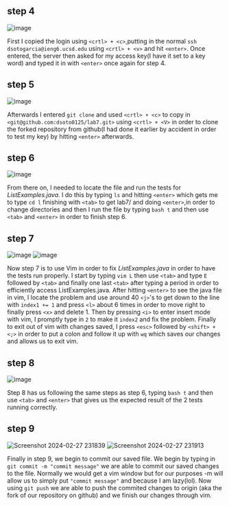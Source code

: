 ## step 4
![image](https://github.com/dsoto0125/cse15l-lab-reports/assets/156368824/2b4e623b-811a-4d2d-bc34-9a816a6a45d3)

First I copied the login using `<crtl> + <c>`,putting in the normal `ssh dsotogarcia@ieng6.ucsd.edu` using `<crtl> + <v>` and hit `<enter>`. Once entered, the server then asked for my access key(I have it set to a key word) and typed it in with `<enter>` once again for step 4.

## step 5
![image](https://github.com/dsoto0125/cse15l-lab-reports/assets/156368824/23df86bf-1600-4a1e-81b4-c4cb5270c489)

Afterwards I entered `git clone` and used `<crtl> + <c>` to copy in `<git@github.com:dsoto0125/lab7.git>` using `<crtl> + <V>` in order to clone the forked repository from github(I had done it earlier by accident in order to test my key) by hitting `<enter>` afterwards.

## step 6
![image](https://github.com/dsoto0125/cse15l-lab-reports/assets/156368824/45f1de40-54e4-433b-879e-473b48905bf6)

From there on, I needed to locate the file and run the tests for *ListExamples.java*. I do this by typing `ls` and hitting `<enter>` which gets me to type `cd l` finishing with `<tab>` to get lab7/ and doing `<enter>`,in order to change directories and then I run the file by typing `bash t` and then use `<tab>` and `<enter>` in order to finish step 6.

## step 7
![image](https://github.com/dsoto0125/cse15l-lab-reports/assets/156368824/b0e0d96b-8c24-4d19-83e4-125810d49f3b)
![image](https://github.com/dsoto0125/cse15l-lab-reports/assets/156368824/b95d8cbc-bcaa-4709-9c7c-2dd5932b8e0c)

Now step 7 is to use Vim in order to fix *ListExamples.java* in order to have the tests run properly. I start by typing `vim L` then use `<tab>` and type `E` followed by `<tab>` and finally one last `<tab>` after typing a period in order to efficiently access ListExamples.java. After hitting `<enter>` to see the java file in vim, I locate the problem and use around 40 `<j>`'s to get down to the line with `index1 += 1` and press `<l>` about 6 times in order to move right to finally press `<x>` and delete 1. Then by pressing `<i>` to enter insert mode with vim, I promptly type in `2` to make it `index2` and fix the problem. Finally to exit out of vim with changes saved, I press `<esc>` followed by `<shift> + <;>` in order to put a colon and follow it up with `wq` which saves our changes and allows us to exit vim. 

## step 8
![image](https://github.com/dsoto0125/cse15l-lab-reports/assets/156368824/0effc1d7-8beb-4787-8dab-200f93a69c72)

Step 8 has us following the same steps as step 6, typing `bash t` and then use `<tab>` and `<enter>` that gives us the expected result of the 2 tests running correctly.

## step 9
![Screenshot 2024-02-27 231839](https://github.com/dsoto0125/cse15l-lab-reports/assets/156368824/d8f62df3-5570-4f22-870a-dec30fff723e)
![Screenshot 2024-02-27 231913](https://github.com/dsoto0125/cse15l-lab-reports/assets/156368824/607912bf-f413-4e0d-b70e-896d4df3c299)

Finally in step 9, we begin to commit our saved file. We begin by typing in `git commit -m "commit message"` we are able to commit our saved changes to the file. Normally we would get a vim window but for our purposes -m will allow us to simply put `"commit message"` and because I am lazy(lol). Now using `git push` we are able to push the commited changes to origin (aka the fork of our repository on github) and we finish our changes through vim. 




